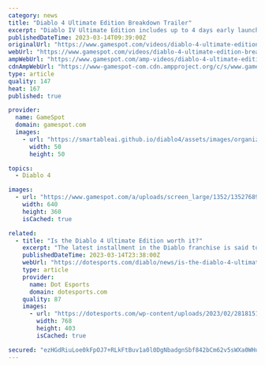 ```yaml
---
category: news
title: "Diablo 4 Ultimate Edition Breakdown Trailer"
excerpt: "Diablo IV Ultimate Edition includes up to 4 days early launch access, exclusive in-game mounts, the Accelerated Seasonal Battle Pass Unlock, and more! Diablo IV is available on June 6th, 2023. Return to Darkness with endless demons to slaughter ..."
publishedDateTime: 2023-03-14T09:39:00Z
originalUrl: "https://www.gamespot.com/videos/diablo-4-ultimate-edition-breakdown-trailer/2300-6460851/"
webUrl: "https://www.gamespot.com/videos/diablo-4-ultimate-edition-breakdown-trailer/2300-6460851/"
ampWebUrl: "https://www.gamespot.com/amp-videos/diablo-4-ultimate-edition-breakdown-trailer/2300-6460851/"
cdnAmpWebUrl: "https://www-gamespot-com.cdn.ampproject.org/c/s/www.gamespot.com/amp-videos/diablo-4-ultimate-edition-breakdown-trailer/2300-6460851/"
type: article
quality: 147
heat: 167
published: true

provider:
  name: GameSpot
  domain: gamespot.com
  images:
    - url: "https://smartableai.github.io/diablo4/assets/images/organizations/gamespot.com-50x50.jpg"
      width: 50
      height: 50

topics:
  - Diablo 4

images:
  - url: "https://www.gamespot.com/a/uploads/screen_large/1352/13527689/4112039-diabloiv_ultimateeditionbreakdown.mp4.00_00_04_01.still001.jpg"
    width: 640
    height: 360
    isCached: true

related:
  - title: "Is the Diablo 4 Ultimate Edition worth it?"
    excerpt: "The latest installment in the Diablo franchise is said to provide the ultimate action RPG experience. In Diablo -like fashion, there will be countless enemies, hellish dungeons, and epic loot for you ..."
    publishedDateTime: 2023-03-14T23:38:00Z
    webUrl: "https://dotesports.com/diablo/news/is-the-diablo-4-ultimate-edition-worth-it"
    type: article
    provider:
      name: Dot Esports
      domain: dotesports.com
    quality: 87
    images:
      - url: "https://dotesports.com/wp-content/uploads/2023/02/28181511/diablo-4-1.png?resize=768,403"
        width: 768
        height: 403
        isCached: true

secured: "ezHGdRiuLoe0kFpOJ7+RLkFtBuv1a0l0DgNbadgnSbf842bCm62v5sWXa0WHuonFcaM4XQebbkJMB0CEJlNcCF8iQNaWCL15JBEok9NFU4jvH3EGrv9SukoOHLdqK56xEsEA26B/ZX63ibHvtnWxA8/jOWr/QeG3Hn1t/DhHlPRYYJoMOs/i57Tz2YKs1Ry5ON42Fclex2+wrL73BQ0EUMFqSiR7ZEFa5PBsTp90hsQpkPyud3Bbi/lutKokwaHeyR5GbBaoFmjC5+OW74/7dA/TtD39hOUiDNSNh/m19q4Ll55tKUuZ260YNZeRe2I0zPb2xzNDu63mWuNYNsGx9DjMbFhdyCIbDIHBd6bZgek=;I0r95b9MfPcz1f/v0taqpQ=="
---
```


